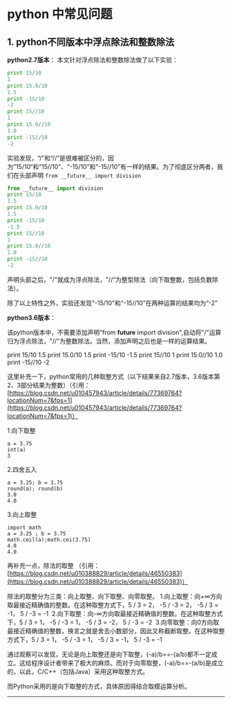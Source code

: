 # python 中常见问题

## 1. python不同版本中浮点除法和整数除法

**python2.7版本**：
本文针对浮点除法和整数除法做了以下实验：

```python
print 15/10
1
print 15.0/10
1.5
print -15/10
-2
print 15//10
1
print 15.0//10
1.0
print -15//10
-2
```

实验发现，“/”和“//”是很难被区分的，因为”15/10“和“15//10”、“-15/10”和“-15//10”有一样的结果。为了彻底区分两者，我们在头部声明 `from __future__ import division`

```python
from __future__ import division
print 15/10
1.5
print 15.0/10
1.5
print -15/10
-1.5
print 15//10
1
print 15.0//10
1.0
print -15//10
-2
```

声明头部之后，"/"就成为浮点除法，"//“为整型除法（向下取整数，包括负数除法）。

除了以上特性之外，实验还发现"-15/10"和“-15//10”在两种运算的结果均为“-2”

**python3.6版本**：

该python版本中，不需要添加声明"from __future__ import division",自动将"/"运算归为浮点除法，"//"为整数除法。当然，添加声明之后也是一样的运算结果。

print 15/10
1.5
print 15.0/10
1.5
print -15/10
-1.5
print 15//10
1
print 15.0//10
1.0
print -15//10
-2

这里补充一下，python常用的几种取整方式（以下结果来自2.7版本，3.6版本第2、3部分结果为整数）（引用：[https://blog.csdn.net/u010457943/article/details/77369764?locationNum=7&fps=1](https://blog.csdn.net/u010457943/article/details/77369764?locationNum=7&fps=1)）

1.向下取整

    a = 3.75
    int(a)
    3

2.四舍五入

    a = 3.25; b = 3.75
    round(a); round(b)
    3.0
    4.0
3.向上取整

    import math
    a = 3.25 ; b = 3.75
    math.ceil(a);math.cei(3.75)
    4.0
    4.0
再补充一点，除法的取整 （引用：[https://blog.csdn.net/u010388829/article/details/46550383](https://blog.csdn.net/u010388829/article/details/46550383)）

除法的取整分为三类：向上取整、向下取整、向零取整。
1.向上取整：向+∞方向取最接近精确值的整数。在这种取整方式下，5 / 3 = 2， -5 / -3 = 2， -5 / 3 = -1， 5 / -3 = -1 
2.向下取整：向-∞方向取最接近精确值的整数。在这种取整方式下，5 / 3 = 1， -5 / -3 = 1， -5 / 3 = -2， 5 / -3 = -2 
3.向零取整：向0方向取最接近精确值的整数，换言之就是舍去小数部分，因此又称截断取整。在这种取整方式下，5 / 3 = 1， -5 / -3 = 1， -5 / 3 = -1， 5 / -3 = -1

通过观察可以发现，无论是向上取整还是向下取整，(-a)/b==-(a/b)都不一定成立。这给程序设计者带来了极大的麻烦。而对于向零取整，(-a)/b==-(a/b)是成立的，以此，C/C++（包括Java）采用这种取整方式。

而Python采用的是向下取整的方式，具体原因得结合取模运算分析。

---